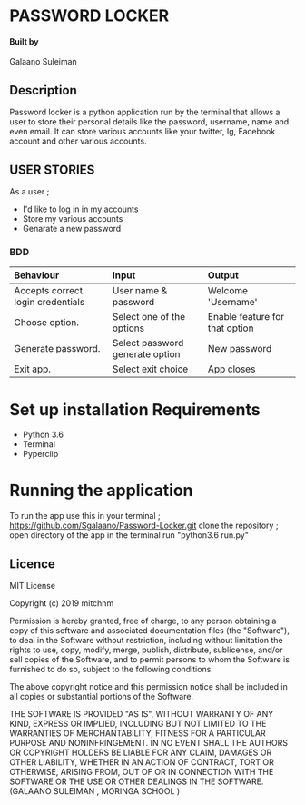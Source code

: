# PASSWORD LOCKER 

#### Built by 
Galaano Suleiman

## Description
Password locker is a python application run by the terminal that allows a user to store their personal details like the password, username, name and even email.
It can store various accounts like your twitter, Ig, Facebook account and other various accounts.

## USER STORIES 
As a user ;
 - I'd like to log in in my accounts
 - Store my various accounts 
 - Genarate a new password

### BDD
| Behaviour                        | Input                          | Output                                 |
| :--------------------------------| :------------------------------|:---------------------------------------|
| Accepts correct login credentials| User name & password           | Welcome 'Username'                     | 
| Choose option.                    | Select one of the options      | Enable feature for that option         |
| Generate password.              | Select password generate option| New password                           |
| Exit app.                        | Select exit choice             | App closes                             |



# Set up installation Requirements
 - Python 3.6
 - Terminal
 - Pyperclip

 # Running the application
 To run the app use this in your terminal ; https://github.com/Sgalaano/Password-Locker.git
 clone the repository ;
 open directory of the app in the terminal
 run "python3.6 run.py"


 ## Licence 
 MIT License

Copyright (c) 2019 mitchnm

Permission is hereby granted, free of charge, to any person obtaining a copy
of this software and associated documentation files (the "Software"), to deal
in the Software without restriction, including without limitation the rights
to use, copy, modify, merge, publish, distribute, sublicense, and/or sell
copies of the Software, and to permit persons to whom the Software is
furnished to do so, subject to the following conditions:

The above copyright notice and this permission notice shall be included in all
copies or substantial portions of the Software.

THE SOFTWARE IS PROVIDED "AS IS", WITHOUT WARRANTY OF ANY KIND, EXPRESS OR
IMPLIED, INCLUDING BUT NOT LIMITED TO THE WARRANTIES OF MERCHANTABILITY,
FITNESS FOR A PARTICULAR PURPOSE AND NONINFRINGEMENT. IN NO EVENT SHALL THE
AUTHORS OR COPYRIGHT HOLDERS BE LIABLE FOR ANY CLAIM, DAMAGES OR OTHER
LIABILITY, WHETHER IN AN ACTION OF CONTRACT, TORT OR OTHERWISE, ARISING FROM,
OUT OF OR IN CONNECTION WITH THE SOFTWARE OR THE USE OR OTHER DEALINGS IN THE
SOFTWARE. (GALAANO SULEIMAN , MORINGA SCHOOL )